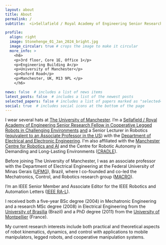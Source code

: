```yaml
---
layout: about
title: About
permalink: /
subtitle:  <i>Sellafield / Royal Academy of Engineering Senior Research Fellow </i> ⬦ <i>Senior Lecturer in Robotics</i>

profile:
  align: right
  image: Stonehenge_01_Jan_2024_bright.jpg
  image_circular: true # crops the image to make it circular
  more_info: >
    <h6>
    <p>3rd floor, Core 1E, Office 1</p>
    <p>Engineering Building A</p>
    <p>University of Manchester</p>
    <p>Oxford Road</p>
    <p>Manchester, UK, M13 9PL </p>
    </h6>

news: false  # includes a list of news items
latest_posts: false  # includes a list of the newest posts
selected_papers: false # includes a list of papers marked as "selected={true}"
social: true  # includes social icons at the bottom of the page
---
```


I wear several hats at [The University of Manchester][#2]. I’m a [Sellafield / Royal Academy of Engineering Senior Research Fellow in Cooperative Legged Robots in Challenging Environments](https://raeng.org.uk/news/academy-announces-latest-research-chairs-and-senior-research-fellows) <ins>and</ins> a Senior Lecturer in Robotics ([equivalent to an Associate Professor in the US](https://en.wikipedia.org/wiki/Lecturer)) with the [Department of Electrical and Electronic Engineering][#1]. I'm also affiliated with the [Manchester Centre for Robotics and AI](https://www.robotics.manchester.ac.uk/) and the Centre for Robotic Autonomy in Demanding and Long-Lasting Environments ([CRADLE](https://cradlerobotics.co.uk/)).

Before joining The University of Manchester, I was an associate professor with the Department of Electrical Engineering at the Federal University of Minas Gerais ([UFMG][#3]), Brazil, where I co-founded and co-led the Mechatronics, Control, and Robotics research group ([MACRO][#4]). 

I’m an IEEE Senior Member and Associate Editor for the IEEE Robotics and Automation Letters ([IEEE RA-L](https://www.ieee-ras.org/publications/ra-l)).

I received both a five-year BSc degree (2004) in Mechatronic Engineering and a research MSc degree (2008) in Electrical Engineering from the [University of Brasilia](https://unb.br/) (Brazil) and a PhD degree (2011) from the [University of Montpellier](https://www.umontpellier.fr/en/) (France).

My current research interests include both practical and theoretical aspects of robot kinematics, dynamics, and control with applications to mobile manipulators, legged robots, and cooperative manipulation systems.

[#1]: https://www.eee.manchester.ac.uk/
[#2]: https://www.manchester.ac.uk/
[#3]: https://ufmg.br/
[#4]: https://www.linkedin.com/company/macroufmg/
[#5]: https://bvadorno.github.io/projects/

